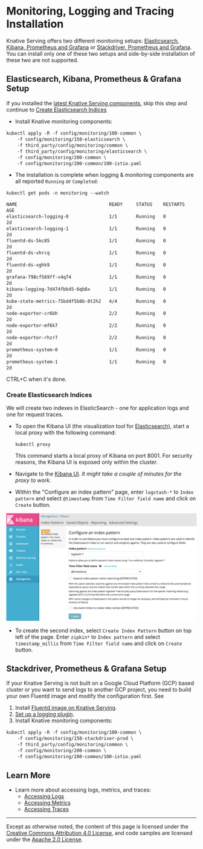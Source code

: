 # Monitoring, Logging and Tracing Installation

Knative Serving offers two different monitoring setups:
[Elasticsearch, Kibana, Prometheus and Grafana](#Elasticsearch,-Kibana,-Prometheus-&-Grafana-Setup) or [Stackdriver, Prometheus and Grafana](#Stackdriver,-Prometheus-&-Grafana-Setup). You can install only one of these two setups and side-by-side installation of these two are not supported.

## Elasticsearch, Kibana, Prometheus & Grafana Setup

If you installed the [latest Knative Serving components](../install/README.md#Installing-Knative),
skip this step and continue to [Create Elasticsearch Indices](#Create-Elasticsearch-Indices)

* Install Knative monitoring components:
```
kubectl apply -R -f config/monitoring/100-common \
    -f config/monitoring/150-elasticsearch \
    -f third_party/config/monitoring/common \
    -f third_party/config/monitoring/elasticsearch \
    -f config/monitoring/200-common \
    -f config/monitoring/200-common/100-istio.yaml
```
* The installation is complete when logging & monitoring components are all reported `Running` or `Completed`:
```
kubectl get pods -n monitoring --watch
```
```
NAME                                  READY     STATUS    RESTARTS   AGE
elasticsearch-logging-0               1/1       Running   0          2d
elasticsearch-logging-1               1/1       Running   0          2d
fluentd-ds-5kc85                      1/1       Running   0          2d
fluentd-ds-vhrcq                      1/1       Running   0          2d
fluentd-ds-xghk9                      1/1       Running   0          2d
grafana-798cf569ff-v4q74              1/1       Running   0          2d
kibana-logging-7d474fbb45-6qb8x       1/1       Running   0          2d
kube-state-metrics-75bd4f5b8b-8t2h2   4/4       Running   0          2d
node-exporter-cr6bh                   2/2       Running   0          2d
node-exporter-mf6k7                   2/2       Running   0          2d
node-exporter-rhzr7                   2/2       Running   0          2d
prometheus-system-0                   1/1       Running   0          2d
prometheus-system-1                   1/1       Running   0          2d
```
CTRL+C when it's done.

### Create Elasticsearch Indices

We will create two indexes in ElasticSearch - one for application logs and one for request traces.

* To open the Kibana UI (the visualization tool for [Elasticsearch](https://info.elastic.co)), start a local proxy with the following command:
  ```shell
  kubectl proxy
  ```

  This command starts a local proxy of Kibana on port 8001. For security reasons, the
  Kibana UI is exposed only within the cluster.

* Navigate to the
[Kibana UI](http://localhost:8001/api/v1/namespaces/monitoring/services/kibana-logging/proxy/app/kibana). *It might take a couple of minutes for the proxy to work*.

* Within the "Configure an index pattern" page, enter `logstash-*` to `Index pattern` and select `@timestamp` from `Time Filter field name` and click on `Create` button.

![Create logstash-* index](images/kibana-landing-page-configure-index.png)

* To create the second index, select `Create Index Pattern` button on top left of the page.
Enter `zipkin*` to `Index pattern` and select `timestamp_millis` from `Time Filter field name` and click on `Create` button.

## Stackdriver, Prometheus & Grafana Setup

If your Knative Serving is not built on a Google Cloud Platform (GCP) based cluster or you want to send logs to another GCP project, you need to build your own Fluentd image and modify the configuration first. See

1. Install [Fluentd image on Knative Serving](https://github.com/knative/serving/blob/master/image/fluentd/README.md).
2. [Set up a logging plugin](setting-up-a-logging-plugin.md).
3. Install Knative monitoring components:  
  ```
  kubectl apply -R -f config/monitoring/100-common \
      -f config/monitoring/150-stackdriver-prod \
      -f third_party/config/monitoring/common \
      -f config/monitoring/200-common \
      -f config/monitoring/200-common/100-istio.yaml
  ```

## Learn More

* Learn more about accessing logs, metrics, and traces:
  * [Accessing Logs](./accessing-logs.md)
  * [Accessing Metrics](./accessing-metrics.md)
  * [Accessing Traces](./accessing-traces.md)
---

Except as otherwise noted, the content of this page is licensed under the
[Creative Commons Attribution 4.0 License](https://creativecommons.org/licenses/by/4.0/),
and code samples are licensed under the
[Apache 2.0 License](https://www.apache.org/licenses/LICENSE-2.0).
